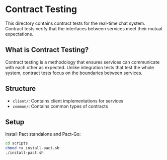 # Contract Testing

This directory contains contract tests for the real-time chat system. Contract tests verify that the interfaces between services meet their mutual expectations.

## What is Contract Testing?

Contract testing is a methodology that ensures services can communicate with each other as expected. Unlike integration tests that test the whole system, contract tests focus on the boundaries between services.

## Structure

- `client/`: Contains client implementations for services
- `common/`: Contains common types of contracts

## Setup

Install Pact standalone and Pact-Go:
   ```bash
   cd scripts
   chmod +x install-pact.sh
   ./install-pact.sh
